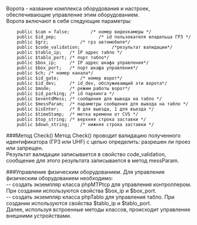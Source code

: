 Ворота - название комплекса оборудования и настроек, обеспечивающие управление этим оборудованием.  
Ворота включают в себя следующие параметры:
~~~
	public $cam = false;        /* номер видеокамеры */
    public $id_pep;                /* id пользователя владельца ГРЗ */
    public $grz;            /* грз автомобиля*/
    public $code_validation;            /*результат валидации*/
	public $tablo_ip; 	/* IP адрес табло */
	public $tablo_port;	/* порт табло*/
	public $box_ip;		/* IP адрес шкафа управления*/
	public $box_port;	/* порт шкафа управления*/
	public $ch;	/* номер канала*/
	public $id_gate;		/* номер ворот*/
	public $id_dev;		/* id_dev, обслуживающий эти ворота*/
	public $mode;		/* режим работы ворот*/
	public $id_parking;	/* id паркинга */
	public $eventdMess;	/* сообщения для вывода на табло */
	public $messParam;	/* параметры сообщения для вывода на табло */
	public $isEnter;	/* 0 для выезда, 1 для въезда */
	public $timeStamp;	/* метка времени от CVS */
	public $top_string;	/* верхняя строка заставки */
	public $down_string;	/* нижняя строка заставки */
~~~
###Метод Check()
Метод Check() проводит валидацию полученного идентификатора (ГРЗ или UHF) с целью определить: разрешен ли проез или запрещен.  
Результат валидации записывается в свойство code_validation, сообщение для этого результата записывается в метод messParam.  


###Управление физическим оборудованием.
Для управления физическим оборудованием необходимо:  
-- создать экземпляр класса phpMTPtcp для управления контроллером. При создании используются свойства $box_ip и $box_port.  
-- создать экземпляр класса phpTablo для управления табло. При создании используются свойства $tablo_ip и $tablo_port.  
Далее, используя встроенные методы классов, происходит управление внешними устройствами.